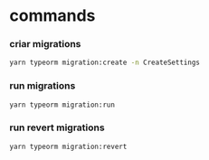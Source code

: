 # commands

### criar migrations
```cmd
yarn typeorm migration:create -n CreateSettings
```

### run migrations
```cmd
yarn typeorm migration:run
```

### run revert migrations
```cmd
yarn typeorm migration:revert
```